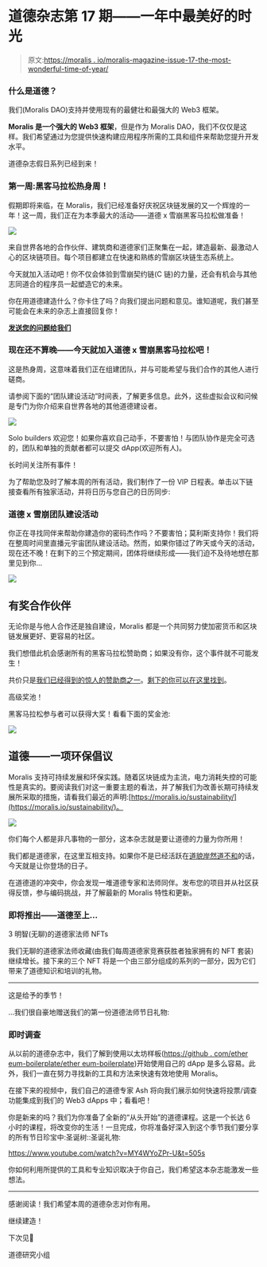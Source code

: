 # 道德杂志第 17 期——一年中最美好的时光

> 原文:[https://moralis . io/moralis-magazine-issue-17-the-most-wonderful-time-of-year/](https://moralis.io/moralis-magazine-issue-17-the-most-wonderful-time-of-the-year/)

### 什么是道德？

我们(Moralis DAO)支持并使用现有的最健壮和最强大的 Web3 框架。

**Moralis 是一个强大的 Web3 框架**，但是作为 Moralis DAO，我们不仅仅是这样。我们希望通过为您提供快速构建应用程序所需的工具和组件来帮助您提升开发水平。

道德杂志假日系列已经到来！

### 第一周:黑客马拉松热身周！

假期即将来临，在 Moralis，我们已经准备好庆祝区块链发展的又一个辉煌的一年！这一周，我们正在为本季最大的活动——道德 x 雪崩黑客马拉松做准备！

![](../Images/ad6ea64852567a8f1a1f16add68ff4f9.png)

来自世界各地的合作伙伴、建筑商和道德家们正聚集在一起，建造最新、最激动人心的区块链项目。每个项目都建立在快速和熟练的雪崩区块链生态系统上。

今天就加入活动吧！你不仅会体验到雪崩契约链(C 链)的力量，还会有机会与其他志同道合的程序员一起塑造它的未来。

你在用道德建造什么？你卡住了吗？向我们提出问题和意见。谁知道呢，我们甚至可能会在未来的杂志上直接回复你！

[**发送您的问题给我们**](https://ivanontech.typeform.com/to/R9K5lnGe)

### **现在还不算晚——今天就加入道德 x 雪崩黑客马拉松吧！**

这是热身周，这意味着我们正在组建团队，并与可能希望与我们合作的其他人进行磋商。

请参阅下面的“团队建设活动”时间表，了解更多信息。此外，这些虚拟会议和问候是专门为你介绍来自世界各地的其他道德建设者。

![](../Images/b5f04df32e3782e907e0312d278553c4.png)

Solo builders 欢迎您！如果你喜欢自己动手，不要害怕！与团队协作是完全可选的，团队和单独的贡献者都可以提交 dApp(欢迎所有人)。

长时间关注所有事件！

为了帮助您及时了解本周的所有活动，我们制作了一份 VIP 日程表。单击以下链接查看所有独家活动，并将日历与您自己的日历同步:

### 道德 x 雪崩团队建设活动

你正在寻找同伴来帮助你建造你的密码杰作吗？不要害怕；莫利斯支持你！我们将在整周时间里直播元宇宙团队建设活动。然而，如果你错过了昨天或今天的活动，现在还不晚！在剩下的三个预定期间，团体将继续形成——我们迫不及待地想在那里见到你…

![](../Images/502a5f8930249db9c3da0f087b6e6cc8.png)

## 有奖合作伙伴

无论你是与他人合作还是独自建设，Moralis 都是一个共同努力使加密货币和区块链发展更好、更容易的社区。

我们想借此机会感谢所有的黑客马拉松赞助商；如果没有你，这个事件就不可能发生！

共价只是[我们已经得到的惊人的赞助商之一](https://moralis.io/covalent-partners-with-the-moralis-avalanche-hackathon/?utm_source=customerio&utm_medium=email&utm_campaign=moralis-magazine17)。[剩下的你可以在这里找到](https://moralis.io/avalanche-hackathon/?utm_source=customerio&utm_medium=email&utm_campaign=moralis-magazine17)。

高级奖池！

黑客马拉松参与者可以获得大奖！看看下面的奖金池:

![](../Images/af95d4795a03e5d4ba9beee7869a3008.png)

## 道德——一项环保倡议

Moralis 支持可持续发展和环保实践。随着区块链成为主流，电力消耗失控的可能性是真实的。要阅读我们对这一重要主题的看法，并了解我们为改善长期可持续发展所采取的措施，请看我们最近的声明:[https://moralis.io/sustainability/](https://moralis.io/sustainability/)。

![](../Images/46a575944ef5607b4c164891f61b3c87.png)

你们每个人都是非凡事物的一部分，这本杂志就是要让道德的力量为你所用！

我们都是道德家，在这里互相支持。如果你不是已经活跃在[道貌岸然道不和](https://discord.com/invite/P9N9HF97hH)的话，今天就是让你登场的日子。

在道德道的冲突中，你会发现一堆道德专家和法师同伴。发布您的项目并从社区获得反馈，参与编码挑战，并了解最新的 Moralis 特性和更新。

### 即将推出——道德至上…

3 明智(无聊)的道德家法师 NFTs

我们无聊的道德家法师收藏(由我们每周道德家竞赛获胜者独家拥有的 NFT 套装)继续增长。接下来的三个 NFT 将是一个由三部分组成的系列的一部分，因为它们带来了道德知识和培训的礼物。

* * *

这是给予的季节！

…我们很自豪地赠送我们的第一份道德法师节日礼物:

### **即时调查**

从以前的道德杂志中，我们了解到使用以太坊样板([https://github . com/ether eum-boilerplate/ether eum-boilerplate](https://github.com/ethereum-boilerplate/ethereum-boilerplate))开始使用自己的 dApp 是多么容易。此外，我们一直在努力寻找新的工具和方法来快速有效地使用 Moralis。

在接下来的视频中，我们自己的道德专家 Ash 将向我们展示如何快速将投票/调查功能集成到我们的 Web3 dApps 中；看看吧！

你是新来的吗？我们为你准备了全新的“从头开始”的道德课程。这是一个长达 6 小时的课程，将改变你的生活！一旦完成，你将准备好深入到这个季节我们要分享的所有节日珍宝中:圣诞树::圣诞礼物:

https://www.youtube.com/watch?v=MY4WYoZPr-U&t=505s

你如何利用所提供的工具和专业知识取决于你自己，我们希望这本杂志能激发一些想法。

* * *

感谢阅读！我们希望本周的道德杂志对你有用。

继续建造！

下次见💚

道德研究小组